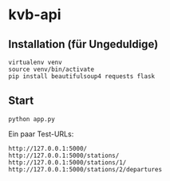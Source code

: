 kvb-api
=======

## Installation (für Ungeduldige)

	virtualenv venv
	source venv/bin/activate
	pip install beautifulsoup4 requests flask

## Start

    python app.py


Ein paar Test-URLs:

    http://127.0.0.1:5000/
    http://127.0.0.1:5000/stations/
    http://127.0.0.1:5000/stations/1/
    http://127.0.0.1:5000/stations/2/departures
 
